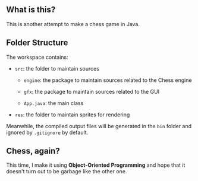 ## What is this?

This is another attempt to make a chess game in Java.

## Folder Structure

The workspace contains:

- `src`: the folder to maintain sources
    - `engine`: the package to maintain sources related to the Chess engine
    
    - `gfx`: the package to maintain sources related to the GUI

    - `App.java`: the main class
- `res`: the folder to maintain sprites for rendering

Meanwhile, the compiled output files will be generated in the `bin` folder and ignored by `.gitignore` by default.

## Chess, again?

This time, I make it using **Object-Oriented Programming** and hope that it doesn't turn out to be garbage like the other one.
